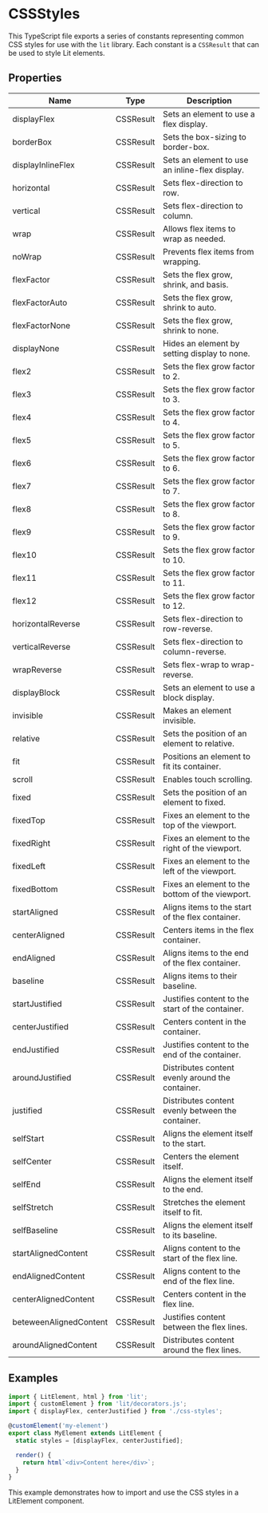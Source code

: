 # CSSStyles

This TypeScript file exports a series of constants representing common CSS styles for use with the `lit` library. Each constant is a `CSSResult` that can be used to style Lit elements.

## Properties

| Name                  | Type       | Description                                   |
|-----------------------|------------|-----------------------------------------------|
| displayFlex           | CSSResult  | Sets an element to use a flex display.        |
| borderBox             | CSSResult  | Sets the box-sizing to border-box.            |
| displayInlineFlex     | CSSResult  | Sets an element to use an inline-flex display.|
| horizontal            | CSSResult  | Sets flex-direction to row.                   |
| vertical              | CSSResult  | Sets flex-direction to column.                |
| wrap                  | CSSResult  | Allows flex items to wrap as needed.          |
| noWrap                | CSSResult  | Prevents flex items from wrapping.            |
| flexFactor            | CSSResult  | Sets the flex grow, shrink, and basis.        |
| flexFactorAuto        | CSSResult  | Sets the flex grow, shrink to auto.           |
| flexFactorNone        | CSSResult  | Sets the flex grow, shrink to none.           |
| displayNone           | CSSResult  | Hides an element by setting display to none.  |
| flex2                 | CSSResult  | Sets the flex grow factor to 2.               |
| flex3                 | CSSResult  | Sets the flex grow factor to 3.               |
| flex4                 | CSSResult  | Sets the flex grow factor to 4.               |
| flex5                 | CSSResult  | Sets the flex grow factor to 5.               |
| flex6                 | CSSResult  | Sets the flex grow factor to 6.               |
| flex7                 | CSSResult  | Sets the flex grow factor to 7.               |
| flex8                 | CSSResult  | Sets the flex grow factor to 8.               |
| flex9                 | CSSResult  | Sets the flex grow factor to 9.               |
| flex10                | CSSResult  | Sets the flex grow factor to 10.              |
| flex11                | CSSResult  | Sets the flex grow factor to 11.              |
| flex12                | CSSResult  | Sets the flex grow factor to 12.              |
| horizontalReverse     | CSSResult  | Sets flex-direction to row-reverse.           |
| verticalReverse       | CSSResult  | Sets flex-direction to column-reverse.        |
| wrapReverse           | CSSResult  | Sets flex-wrap to wrap-reverse.               |
| displayBlock          | CSSResult  | Sets an element to use a block display.       |
| invisible             | CSSResult  | Makes an element invisible.                   |
| relative              | CSSResult  | Sets the position of an element to relative.  |
| fit                   | CSSResult  | Positions an element to fit its container.    |
| scroll                | CSSResult  | Enables touch scrolling.                      |
| fixed                 | CSSResult  | Sets the position of an element to fixed.     |
| fixedTop              | CSSResult  | Fixes an element to the top of the viewport.  |
| fixedRight            | CSSResult  | Fixes an element to the right of the viewport.|
| fixedLeft             | CSSResult  | Fixes an element to the left of the viewport. |
| fixedBottom           | CSSResult  | Fixes an element to the bottom of the viewport.|
| startAligned          | CSSResult  | Aligns items to the start of the flex container.|
| centerAligned         | CSSResult  | Centers items in the flex container.          |
| endAligned            | CSSResult  | Aligns items to the end of the flex container.|
| baseline              | CSSResult  | Aligns items to their baseline.               |
| startJustified        | CSSResult  | Justifies content to the start of the container.|
| centerJustified       | CSSResult  | Centers content in the container.             |
| endJustified          | CSSResult  | Justifies content to the end of the container.|
| aroundJustified       | CSSResult  | Distributes content evenly around the container.|
| justified             | CSSResult  | Distributes content evenly between the container.|
| selfStart             | CSSResult  | Aligns the element itself to the start.       |
| selfCenter            | CSSResult  | Centers the element itself.                   |
| selfEnd               | CSSResult  | Aligns the element itself to the end.         |
| selfStretch           | CSSResult  | Stretches the element itself to fit.          |
| selfBaseline          | CSSResult  | Aligns the element itself to its baseline.    |
| startAlignedContent   | CSSResult  | Aligns content to the start of the flex line. |
| endAlignedContent     | CSSResult  | Aligns content to the end of the flex line.   |
| centerAlignedContent  | CSSResult  | Centers content in the flex line.             |
| beteweenAlignedContent| CSSResult  | Justifies content between the flex lines.     |
| aroundAlignedContent  | CSSResult  | Distributes content around the flex lines.    |

## Examples

```typescript
import { LitElement, html } from 'lit';
import { customElement } from 'lit/decorators.js';
import { displayFlex, centerJustified } from './css-styles';

@customElement('my-element')
export class MyElement extends LitElement {
  static styles = [displayFlex, centerJustified];

  render() {
    return html`<div>Content here</div>`;
  }
}
```

This example demonstrates how to import and use the CSS styles in a LitElement component.